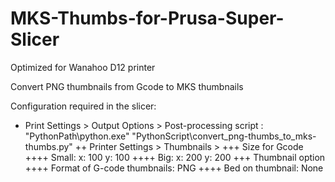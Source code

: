 # MKS-Thumbs-for-Prusa-Super-Slicer
Optimized for Wanahoo D12 printer

Convert PNG thumbnails from Gcode to MKS thumbnails

Configuration required in the slicer:

+ Print Settings > Output Options > Post-processing script : "PythonPath\python.exe" "PythonScript\convert_png-thumbs_to_mks-thumbs.py"
++ Printer Settings > Thumbnails >
+++ Size for Gcode
++++ Small: x: 100 y: 100
++++ Big: x: 200 y: 200
+++ Thumbnail option
++++ Format of G-code thumbnails: PNG
++++ Bed on thumbnail: None
